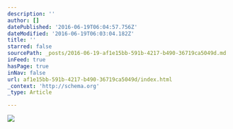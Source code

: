 ```yaml
---
description: ''
author: []
datePublished: '2016-06-19T06:04:57.756Z'
dateModified: '2016-06-19T06:03:04.182Z'
title: ''
starred: false
sourcePath: _posts/2016-06-19-af1e15bb-591b-4217-b490-36719ca5049d.md
inFeed: true
hasPage: true
inNav: false
url: af1e15bb-591b-4217-b490-36719ca5049d/index.html
_context: 'http://schema.org'
_type: Article

---
```

![](https://the-grid-user-content.s3-us-west-2.amazonaws.com/1fc11811-1aa9-4bd5-9682-1a1fe5107611.jpg)
